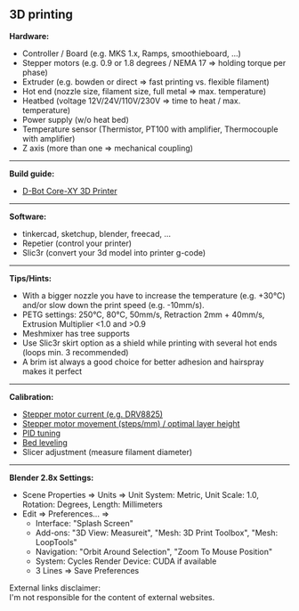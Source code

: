 ## 3D printing

**Hardware:**

* Controller / Board (e.g. MKS 1.x, Ramps, smoothieboard, ...)
* Stepper motors (e.g. 0.9 or 1.8 degrees / NEMA 17 => holding torque per phase)
* Extruder (e.g. bowden or direct => fast printing vs. flexible filament)
* Hot end (nozzle size, filament size, full metal => max. temperature)
* Heatbed (voltage 12V/24V/110V/230V => time to heat / max. temperature)
* Power supply (w/o heat bed)
* Temperature sensor (Thermistor, PT100 with amplifier, Thermocouple with amplifier)
* Z axis (more than one => mechanical coupling)

****
**Build guide:**

* [D-Bot Core-XY 3D Printer](https://www.thingiverse.com/thing:1001065)

****
**Software:**

* tinkercad, sketchup, blender, freecad, ...
* Repetier (control your printer)
* Slic3r (convert your 3d model into printer g-code)

****
**Tips/Hints:**

* With a bigger nozzle you have to increase the temperature (e.g. +30°C) and/or slow down the print speed (e.g. -10mm/s).
* PETG settings: 250°C, 80°C, 50mm/s, Retraction 2mm + 40mm/s, Extrusion Multiplier <1.0 and >0.9
* Meshmixer has tree supports
* Use Slic3r skirt option as a shield while printing with several hot ends (loops min. 3 recommended)
* A brim ist always a good choice for better adhesion and hairspray makes it perfect

****
**Calibration:**

* [Stepper motor current (e.g. DRV8825)](https://www.pololu.com/blog/484/video-setting-the-current-limit-on-pololu-stepper-motor-driver-carriers)
* [Stepper motor movement (steps/mm) / optimal layer height](https://www.prusaprinters.org/calculator/)
* [PID tuning](https://www.youtube.com/watch?v=APzJfYAgFkQ)
* [Bed leveling](https://www.youtube.com/watch?v=_BuuGswqWWE)
* Slicer adjustment (measure filament diameter)

****
**Blender 2.8x Settings:**

* Scene Properties => Units => Unit System: Metric, Unit Scale: 1.0, Rotation: Degrees, Length: Millimeters
* Edit => Preferences... => 
  - Interface: "Splash Screen"
  - Add-ons: "3D View: Measureit", "Mesh: 3D Print Toolbox", "Mesh: LoopTools"
  - Navigation: "Orbit Around Selection", "Zoom To Mouse Position"
  - System: Cycles Render Device: CUDA if available
  - 3 Lines => Save Preferences


External links disclaimer:<br>
I'm not responsible for the content of external websites.<br>
